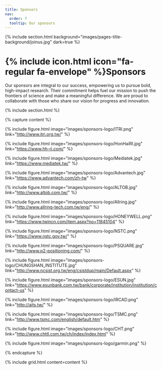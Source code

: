 ```yaml
---
title: Sponsors
nav:
  order: 7
  tooltip: Our sponsors
---
```


{% include section.html background="images/pages-title-background/joinus.jpg" dark=true %}
# {% include icon.html icon="fa-regular fa-envelope" %}Sponsors

Our sponsors are integral to our success, empowering us to pursue bold, high-impact research. Their commitment helps fuel our mission to push the frontiers of science and make a meaningful difference. We are proud to collaborate with those who share our vision for progress and innovation.

{% include section.html %}

{% capture content %}

{%
  include figure.html
  image="images/sponsors-logo/ITRI.png"
  link="http://www.itri.org.tw/"
%}

{%
  include figure.html
  image="images/sponsors-logo/HonHaiRI.jpg"
  link="https://www.hh-ri.com/"
%}

{%
  include figure.html
  image="images/sponsors-logo/Mediatek.jpg"
  link="https://www.mediatek.tw/"
%}

{%
  include figure.html
  image="images/sponsors-logo/Advantech.jpg"
  link="https://www.advantech.com/zh-tw"
%}

{%
  include figure.html
  image="images/sponsors-logo/ALTOB.jpg"
  link="http://www.altob.com.tw/"
%}

{%
  include figure.html
  image="images/sponsors-logo/Allring.jpg"
  link="http://www.allring-tech.com.tw/eng/"
%}

{%
  include figure.html
  image="images/sponsors-logo/HONEYWELL.png"
  link="https://www.twincn.com/item.aspx?no=11845104"
%}

{%
  include figure.html
  image="images/sponsors-logo/NSTC.png"
  link="https://www.nstc.gov.tw/"
%}

{%
  include figure.html
  image="images/sponsors-logo/PSQUARE.jpg"
  link="http://www.p2-positioning.com/"
%}

{%
  include figure.html
  image="images/sponsors-logo/CHUNGSHAN_INSTITUTE.jpg"
  link="http://www.ncsist.org.tw/eng/csistdup/main/Default.aspx"
%}

{%
  include figure.html
  image="images/sponsors-logo/ESUN.jpg"
  link="https://www.esunbank.com.tw/bank/corporate/institution/institution/contact-us"
%}

{%
  include figure.html
  image="images/sponsors-logo/IRCAD.png"
  link="http://aits.tw/"
%}

{%
  include figure.html
  image="images/sponsors-logo/TSMC.png"
  link="http://www.tsmc.com/english/default.htm"
%}

{%
  include figure.html
  image="images/sponsors-logo/CHT.png"
  link="http://www.chttl.com.tw/ch/index/index.html"
%}

{%
  include figure.html
  image="images/sponsors-logo/garmin.png"
%}

{% endcapture %}

{%
  include grid.html
  content=content
%}

